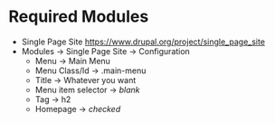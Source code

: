 # Required Modules
- Single Page Site https://www.drupal.org/project/single_page_site
 - Modules -> Single Page Site -> Configuration
   - Menu -> Main Menu
   - Menu Class/Id -> .main-menu
   - Title -> Whatever you want
   - Menu item selector -> *blank*
   - Tag -> h2
   - Homepage -> *checked*
